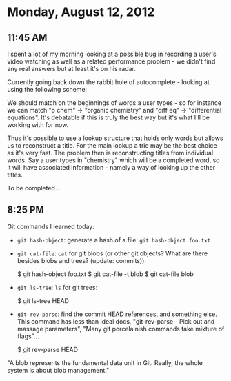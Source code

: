 # Monday, August 12, 2012

## 11:45 AM
I spent a lot of my morning looking at a possible bug in recording a user's video watching as well as a related performance problem - we didn't find any real answers but at least it's on his radar.

Currently going back down the rabbit hole of autocomplete - looking at using the following scheme:

We should match on the beginnings of words a user types - so for instance we can match "o chem" -> "organic chemistry" and "diff eq" -> "differential equations". It's debatable if this is truly the best way but it's what I'll be working with for now.

Thus it's possible to use a lookup structure that holds only words but allows us to reconstruct a title. For the main lookup a trie may be the best choice as it's very fast. The problem then is reconstructing titles from individual words. Say a user types in "chemistry" which will be a completed word, so it will have associated information - namely a way of looking up the other titles.

To be completed...

## 8:25 PM
Git commands I learned today:

  - `git hash-object`: generate a hash of a file: `git hash-object foo.txt`
  - `git cat-file`: `cat` for git blobs (or other git objects? What are there besides blobs and trees? (update: commits)):
    
    $ git hash-object foo.txt
    <hash>
    $ git cat-file -t <hash>
    blob
    $ git cat-file blob <hash>
    <file contenxt>
  - `git ls-tree`: `ls` for git trees:

    $ git ls-tree HEAD
    <perms> <type> <hash> <filename>

  - `git rev-parse`: find the commit HEAD references, and something else. This command has less than ideal docs, "git-rev-parse - Pick out and massage parameters", "Many git porcelainish commands take mixture of flags"...

    $ git rev-parse HEAD
    <hash>

"A blob represents the fundamental data unit in Git. Really, the whole system is about blob management."
